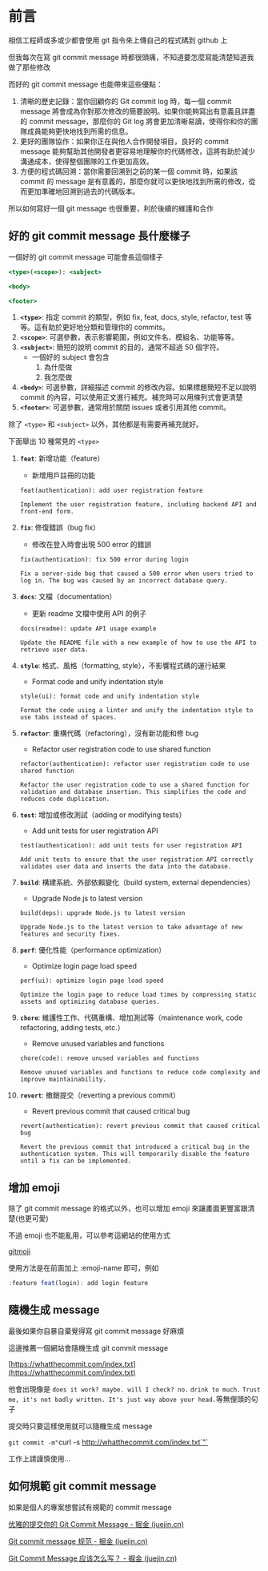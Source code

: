 # 前言

相信工程師或多或少都會使用 git 指令來上傳自己的程式碼到 github 上  

但我每次在寫 git commit message 時都很頭痛，不知道要怎麼寫能清楚知道我做了那些修改

而好的 git commit message 也能帶來這些優點：

1. 清晰的歷史記錄：當你回顧你的 Git commit log 時，每一個 commit message 將會成為你對那次修改的簡要說明。如果你能夠寫出有意義且詳盡的 commit message，那麼你的 Git log 將會更加清晰易讀，使得你和你的團隊成員能夠更快地找到所需的信息。
2. 更好的團隊協作：如果你正在與他人合作開發項目，良好的 commit message 能夠幫助其他開發者更容易地理解你的代碼修改，這將有助於減少溝通成本，使得整個團隊的工作更加高效。
3. 方便的程式碼回溯：當你需要回溯到之前的某一個 commit 時，如果該 commit 的 message 是有意義的，那麼你就可以更快地找到所需的修改，從而更加準確地回溯到過去的代碼版本。

所以如何寫好一個 git message 也很重要，利於後續的維護和合作

## 好的 git commit message 長什麼樣子

一個好的 git commit message 可能會長這個樣子

```jsx
<type>(<scope>): <subject>

<body>

<footer>
```

1. **`<type>`**: 指定 commit 的類型，例如 fix, feat, docs, style, refactor, test 等等。這有助於更好地分類和管理你的 commits。
2. **`<scope>`**: 可選參數，表示影響範圍，例如文件名、模組名、功能等等。
3. **`<subject>`**: 簡短的說明 commit 的目的，通常不超過 50 個字符。
    - 一個好的 subject 會包含
        1. 為什麼做
        2. 我怎麼做
4. **`<body>`**: 可選參數，詳細描述 commit 的修改內容。如果標題簡短不足以說明 commit 的內容，可以使用正文進行補充。補充時可以用條列式會更清楚
5. **`<footer>`**: 可選參數，通常用於關閉 issues 或者引用其他 commit。

除了 `<type>` 和 `<subject>` 以外，其他都是有需要再補充就好。

下面舉出 10 種常見的 `<type>`

 

1. **`feat`**: 新增功能（feature）
    - 新增用戶註冊的功能
    
    ```
    feat(authentication): add user registration feature
    
    Implement the user registration feature, including backend API and front-end form.
    ```
    
2. **`fix`**: 修復錯誤（bug fix）
    - 修改在登入時會出現 500 error 的錯誤
    
    ```
    fix(authentication): fix 500 error during login
    
    Fix a server-side bug that caused a 500 error when users tried to log in. The bug was caused by an incorrect database query.
    ```
    
3. **`docs`**: 文檔（documentation）
    - 更新 readme 文檔中使用 API 的例子
    
    ```
    docs(readme): update API usage example
    
    Update the README file with a new example of how to use the API to retrieve user data.
    ```
    
4. **`style`**: 格式、風格（formatting, style），不影響程式碼的運行結果
    - Format code and unify indentation style
    
    ```
    style(ui): format code and unify indentation style
    
    Format the code using a linter and unify the indentation style to use tabs instead of spaces.
    ```
    
5. **`refactor`**: 重構代碼（refactoring），沒有新功能和修 bug
    - Refactor user registration code to use shared function
    
    ```
    refactor(authentication): refactor user registration code to use shared function
    
    Refactor the user registration code to use a shared function for validation and database insertion. This simplifies the code and reduces code duplication.
    ```
    
6. **`test`**: 增加或修改測試（adding or modifying tests）
    - Add unit tests for user registration API
    
    ```
    test(authentication): add unit tests for user registration API
    
    Add unit tests to ensure that the user registration API correctly validates user data and inserts the data into the database.
    ```
    
7. **`build`**: 構建系統、外部依賴變化（build system, external dependencies）
    - Upgrade Node.js to latest version
    
    ```
    build(deps): upgrade Node.js to latest version
    
    Upgrade Node.js to the latest version to take advantage of new features and security fixes.
    ```
    
8. **`perf`**: 優化性能（performance optimization）
    - Optimize login page load speed
    
    ```
    perf(ui): optimize login page load speed
    
    Optimize the login page to reduce load times by compressing static assets and optimizing database queries.
    ```
    
9. **`chore`**: 維護性工作、代碼重構、增加測試等（maintenance work, code refactoring, adding tests, etc.）
    - Remove unused variables and functions
    
    ```
    chore(code): remove unused variables and functions
    
    Remove unused variables and functions to reduce code complexity and improve maintainability.
    ```
    
10. **`revert`**: 撤銷提交（reverting a previous commit）
    - Revert previous commit that caused critical bug
    
    ```
    revert(authentication): revert previous commit that caused critical bug
    
    Revert the previous commit that introduced a critical bug in the authentication system. This will temporarily disable the feature until a fix can be implemented.
    ```
    

## 增加 emoji

除了 git commit message 的格式以外，也可以增加 emoji 來讓畫面更豐富跟清楚(也更可愛)

不過 emoji 也不能亂用，可以參考這網站的使用方式

[gitmoji](https://gitmoji.dev/)

使用方法是在前面加上  :emoji-name 即可，例如

```jsx
:feature feat(login): add login feature
```

## 隨機生成 message

最後如果你自暴自棄覺得寫 git commit message 好麻煩

這邊推薦一個網站會隨機生成 git commit message

[https://whatthecommit.com/index.txt](https://whatthecommit.com/index.txt)

他會出現像是 `does it work? maybe. will I check? no.` `drink to much.` `Trust me, it's not badly written. It's just way above your head.`等無俚頭的句子

提交時只要這樣使用就可以隨機生成 message

`git commit -m"`curl -s http://whatthecommit.com/index.txt`"`

工作上請謹慎使用…

## 如何規範 git commit message

如果是個人的專案想嘗試有規範的 commit message  

[优雅的提交你的 Git Commit Message - 掘金 (juejin.cn)](https://juejin.cn/post/6844903606815064077#heading-2)

[Git commit message 规范 - 掘金 (juejin.cn)](https://juejin.cn/post/6844903871832145927)

[Git Commit Message 应该怎么写？ - 掘金 (juejin.cn)](https://juejin.cn/post/6960541430473293837)